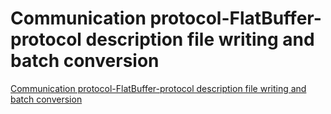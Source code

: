 # Communication protocol-FlatBuffer-protocol description file writing and batch conversion
[Communication protocol-FlatBuffer-protocol description file writing and batch conversion](https://aiwithcloud.com/2022/09/19/communication_protocol_flatbuffer_protocol_description_file_writing_and_batch_conversion/)
